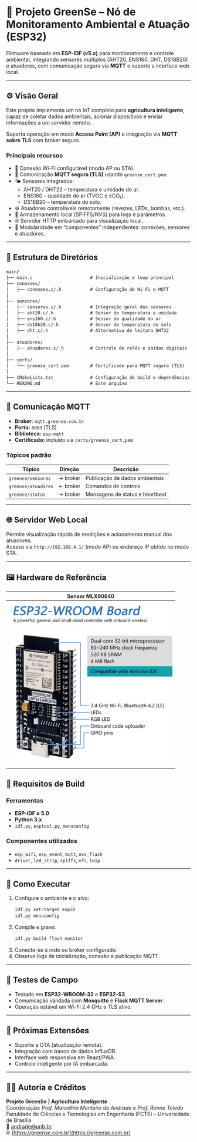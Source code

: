 # 🌿 Projeto GreenSe – Nó de Monitoramento Ambiental e Atuação (ESP32)

Firmware baseado em **ESP-IDF (v5.x)** para monitoramento e controle ambiental, integrando sensores múltiplos (AHT20, ENS160, DHT, DS18B20) e atuadores, com comunicação segura via **MQTT** e suporte a interface web local.


---

## ⚙️ Visão Geral

Este projeto implementa um nó IoT completo para **agricultura inteligente**, capaz de coletar dados ambientais, acionar dispositivos e enviar informações a um servidor remoto.

Suporta operação em modo **Access Point (AP)** e integração via **MQTT sobre TLS** com broker seguro.

### Principais recursos

- 📡 Conexão Wi-Fi configurável (modo AP ou STA).
- 🔐 Comunicação **MQTT segura (TLS)** usando `greense_cert.pem`.
- 🌤️ Sensores integrados:
  - AHT20 / DHT22 – temperatura e umidade do ar.
  - ENS160 – qualidade do ar (TVOC e eCO₂).
  - DS18B20 – temperatura do solo.
- ⚙️ Atuadores controláveis remotamente (revezes, LEDs, bombas, etc.).
- 💾 Armazenamento local (SPIFFS/NVS) para logs e parâmetros.
- 🌐 Servidor HTTP embarcado para visualização local.
- 🧠 Modularidade em “componentes” independentes: conexões, sensores e atuadores.

---

## 🧩 Estrutura de Diretórios

```
main/
├── main.c                      # Inicialização e loop principal
├── conexoes/
│   ├── conexoes.c/.h           # Configuração de Wi-Fi e MQTT
│
├── sensores/
│   ├── sensores.c/.h           # Integração geral dos sensores
│   ├── aht20.c/.h              # Sensor de temperatura e umidade
│   ├── ens160.c/.h             # Sensor de qualidade do ar
│   ├── ds18b20.c/.h            # Sensor de temperatura do solo
│   ├── dht.c/.h                # Alternativa de leitura DHT22
│
├── atuadores/
│   ├── atuadores.c/.h          # Controle de relés e saídas digitais
│
├── certs/
│   └── greense_cert.pem        # Certificado para MQTT seguro (TLS)
│
├── CMakeLists.txt              # Configuração de build e dependências
└── README.md                   # Este arquivo
```

---

## 📡 Comunicação MQTT

- **Broker:** `mqtt.greense.com.br`
- **Porta:** `8883` (TLS)
- **Biblioteca:** `esp-mqtt`
- **Certificado:** incluído via `certs/greense_cert.pem`

### Tópicos padrão

| Tópico | Direção | Descrição |
|--------|----------|-----------|
| `greense/sensores` | → broker | Publicação de dados ambientais |
| `greense/atuadores` | ← broker | Comandos de controle |
| `greense/status` | → broker | Mensagens de status e heartbeat |

---

## 🌐 Servidor Web Local

Permite visualização rápida de medições e acionamento manual dos atuadores.  
Acesso via `http://192.168.4.1/` (modo AP) ou endereço IP obtido no modo STA.

---

## 🖼️ Hardware de Referência

| Sensor MLX90640 |
|-----------------|
| ![ESP32](esp32_Freenove.png) |

## 💾 Requisitos de Build

### Ferramentas

- **ESP-IDF ≥ 5.0**
- **Python 3.x**
- `idf.py`, `esptool.py`, `menuconfig`

### Componentes utilizados

- `esp_wifi`, `esp_event`, `mqtt`, `nvs_flash`
- `driver`, `led_strip`, `spiffs`, `vfs`, `lwip`

---

## 🚀 Como Executar

1. Configure o ambiente e o alvo:
   ```bash
   idf.py set-target esp32
   idf.py menuconfig
   ```
2. Compile e grave:
   ```bash
   idf.py build flash monitor
   ```
3. Conecte-se à rede ou broker configurado.
4. Observe logs de inicialização, conexão e publicação MQTT.

---

## 🧪 Testes de Campo

- Testado em **ESP32-WROOM-32** e **ESP32-S3**.
- Comunicação validada com **Mosquitto** e **Flask MQTT Server**.
- Operação estável em Wi-Fi 2.4 GHz e TLS ativo.

---

## 🧰 Próximas Extensões

- Suporte a OTA (atualização remota).
- Integração com banco de dados InfluxDB.
- Interface web responsiva em React/PWA.
- Controle inteligente por IA embarcada.

---

## 🧑‍🔬 Autoria e Créditos

**Projeto GreenSe | Agricultura Inteligente**  
Coordenação: *Prof. Marcelino Monteiro de Andrade* e *Prof. Ronne Toledo*  
Faculdade de Ciências e Tecnologias em Engenharia (FCTE) – Universidade de Brasília  
📧 [andrade@unb.br](mailto:andrade@unb.br)  
🌐 [https://greense.com.br](https://greense.com.br)

